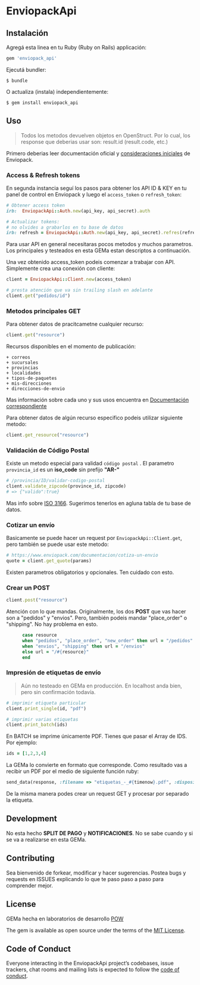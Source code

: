 # EnviopackApi

## Instalación

Agregá esta linea en tu Ruby (Ruby on Rails) applicación:

```ruby
gem 'enviopack_api'
```

Ejecutá bundler:

    $ bundle

O actualiza (instala) independientemente:

    $ gem install enviopack_api

## Uso

> Todos los metodos devuelven objetos en OpenStruct. Por lo cual, los response que deberias usar son: result.id (result.code, etc.)

Primero deberias leer documentación oficial y [consideraciones iniciales](https://www.enviopack.com/documentacion/consideraciones-iniciales) de Enviopack. 

### Access & Refresh tokens

En segunda instancia seguí los pasos para obtener los API ID & KEY en tu panel de control en Enviopack y luego el `access_token` o `refresh_token`:

```ruby
# Obtener access token
irb:  EnviopackApi::Auth.new(api_key, api_secret).auth

# Actualizar tokens:
# no olvides a grabarlos en tu base de datos
irb: refresh = EnviopackApi::Auth.new(api_key, api_secret).refres(refresh_token)
```


Para usar API en general necesitaras pocos metodos y muchos parametros. Los principales y testeados en esta GEMa estan descriptos a continuación.

Una vez obtenido access_token podeis comenzar a trabajar con API. Simplemente crea una conexión con cliente: 

```ruby
client = EnviopackApi::Client.new(access_token)

# presta atención que va sin trailing slash en adelante
client.get("pedidos/id")
```


### Metodos principales GET

Para obtener datos de pracitcametne cualquier recurso:

```ruby
client.get("resource")
```

Recursos disponibles en el momento de publicación:

    + correos
    + sucursales
    + provincias
    + localidades
    + tipos-de-paquetes
    + mis-direcciones
    + direcciones-de-envio

Mas información sobre cada uno y sus usos encuentra en [Documentación correspondiente](https://www.enviopack.com/documentacion/correos)

Para obtener datos de algún recurso especifico podeis utilizar siguiente metodo:

```ruby
client.get_resource("resource")
```

### Validación de Código Postal

Existe un metodo especial para validad `código postal` . El parametro `provincia_id` es un **iso_code** sin prefijo **"AR-"**

```ruby
# /provincia/ID/validar-codigo-postal
client.validate_zipcode(province_id, zipcode)
# => {"valido":true}
```

Mas info sobre [ISO 3166](https://www.iso.org/obp/ui/#iso:code:3166:AR). Sugerimos tenerlos en agluna tabla de tu base de datos. 

### Cotizar un envío

Basicamente se puede hacer un request por `EnviopackApi::Client.get`, pero también se puede usar este metodo:

```ruby
# https://www.enviopack.com/documentacion/cotiza-un-envio
quote = client.get_quote(params)
```

Existen parametros obligatorios y opcionales. Ten cuidado con esto.

### Crear un POST 

```ruby
client.post("resource")
```

Atención con lo que mandas. Originalmente, los dos **POST** que vas hacer son a "pedidos" y "envios". Pero, también podeis mandar "place_order" o "shipping". No hay problema en esto.

```ruby
      case resource
      when "pedidos", "place_order", "new_order" then url = "/pedidos"
      when "envios", "shipping" then url = "/envios"
      else url = "/#{resource}"
      end
```


### Impresión de etiquetas de envío

> Aún no testeado en GEMa en producción. En localhost anda bien, pero sin confirmación todavía.


```ruby
# imprimir etiqueta particular
client.print_single(id, "pdf")

# imprimir varias etiquetas
client.print_batch(ids)
```

En BATCH se imprime únicamente PDF. Tienes que pasar el Array de IDS. Por ejemplo:

```ruby
ids = [1,2,3,4]
```

La GEMa lo convierte en formato que corresponde. Como resultado vas a recibir un PDF por el medio de siguiente función ruby:

```ruby
send_data(response, :filename => "etiquetas_-_#{timenow}.pdf", :disposition => "attachment", :type => "application/pdf")
```

De la misma manera podes crear un request GET y procesar por separado la etiqueta. 



## Development

No esta hecho **SPLIT DE PAGO** y **NOTIFICACIONES**. No se sabe cuando y si se va a realizarse en esta GEMa.

## Contributing

Sea bienvenido de forkear, modificar y hacer sugerencias. Postea bugs y requests en ISSUES explicando lo que te paso paso a paso para comprender mejor. 

## License

GEMa hecha en laboratorios de desarrollo [POW](http://pow.la/)

The gem is available as open source under the terms of the [MIT License](https://opensource.org/licenses/MIT).

## Code of Conduct

Everyone interacting in the EnviopackApi project’s codebases, issue trackers, chat rooms and mailing lists is expected to follow the [code of conduct](https://github.com/[USERNAME]/enviopack_api/blob/master/CODE_OF_CONDUCT.md).
